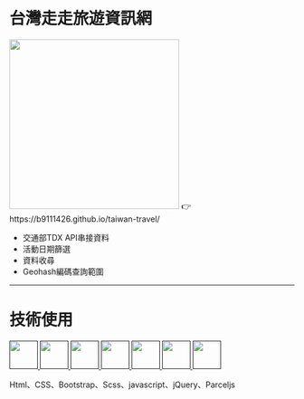 
# 台灣走走旅遊資訊網
<img width="300" src="https://i.imgur.com/gXeZonp.png"/>
👉 https://b9111426.github.io/taiwan-travel/


- 交通部TDX API串接資料
- 活動日期篩選
- 資料收尋
- Geohash編碼查詢範圍
---
# 技術使用 

<a href="">
    <img height="50" src="https://www.vectorlogo.zone/logos/w3_html5/w3_html5-icon.svg"/>
</a>
<a href="">
    <img height="50" src="https://www.vectorlogo.zone/logos/w3_css/w3_css-icon.svg"/>
</a>
<a href="">
    <img height="50" src="https://www.vectorlogo.zone/logos/sass-lang/sass-lang-icon.svg"/>
</a>
<a href="">
    <img height="50" src="https://upload.vectorlogo.zone/logos/getbootstrap/images/987f8f6c-263a-47b1-a85d-853cfca215d9.svg"/>
</a>
<a href="">
    <img height="50" src="https://upload.vectorlogo.zone/logos/javascript/images/239ec8a4-163e-4792-83b6-3f6d96911757.svg"/>
</a>
<a href="">
    <img height="50" src="https://www.vectorlogo.zone/logos/jquery/jquery-vertical.svg"/>
</a>
<a href="">
    <img height="50" src="https://www.vectorlogo.zone/logos/parceljs/parceljs-icon.svg"/>
</a>

Html、CSS、Bootstrap、Scss、javascript、jQuery、Parceljs
